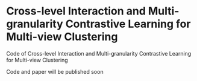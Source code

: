 # Cross-level Interaction and Multi-granularity Contrastive Learning for Multi-view Clustering
Code of Cross-level Interaction and Multi-granularity Contrastive Learning for Multi-view Clustering

Code and paper will be published soon
